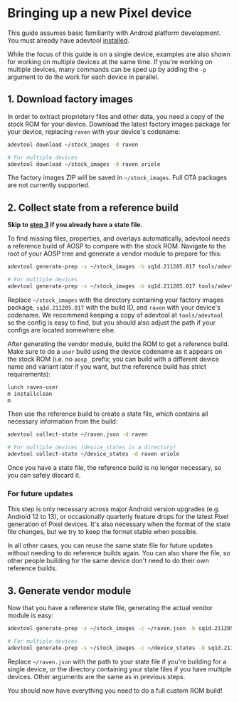 # Bringing up a new Pixel device

This guide assumes basic familiarity with Android platform development. You must already have adevtool [installed](../README.md#installation).

While the focus of this guide is on a single device, examples are also shown for working on multiple devices at the same time. If you're working on multiple devices, many commands can be sped up by adding the `-p` argument to do the work for each device in parallel.

## 1. Download factory images

In order to extract proprietary files and other data, you need a copy of the stock ROM for your device. Download the latest factory images package for your device, replacing `raven` with your device's codename:

```bash
adevtool download ~/stock_images -d raven

# For multiple devices
adevtool download ~/stock_images -d raven oriole
```

The factory images ZIP will be saved in `~/stock_images`. Full OTA packages are not currently supported.

## 2. Collect state from a reference build

**Skip to [step 3](#3-generate-vendor-module) if you already have a state file.**

To find missing files, properties, and overlays automatically, adevtool needs a reference build of AOSP to compare with the stock ROM. Navigate to the root of your AOSP tree and generate a vendor module to prepare for this:

```bash
adevtool generate-prep -s ~/stock_images -b sq1d.211205.017 tools/adevtool/config/pixel/raven.yml

# For multiple devices
adevtool generate-prep -s ~/stock_images -b sq1d.211205.017 tools/adevtool/config/pixel/2021.yml
```

Replace `~/stock_images` with the directory containing your factory images package, `sq1d.211205.017` with the build ID, and `raven` with your device's codename. We recommend keeping a copy of adevtool at `tools/adevtool` so the config is easy to find, but you should also adjust the path if your configs are located somewhere else.

After generating the vendor module, build the ROM to get a reference build. Make sure to do a `user` build using the device codename as it appears on the stock ROM (i.e. no `aosp_` prefix; you can build with a different device name and variant later if you want, but the reference build has strict requirements):

```bash
lunch raven-user
m installclean
m
```

Then use the reference build to create a state file, which contains all necessary information from the build:

```bash
adevtool collect-state ~/raven.json -d raven

# For multiple devices (device_states is a directory)
adevtool collect-state ~/device_states -d raven oriole
```

Once you have a state file, the reference build is no longer necessary, so you can safely discard it.

### For future updates

This step is only necessary across major Android version upgrades (e.g. Android 12 to 13), or occasionally quarterly feature drops for the latest Pixel generation of Pixel devices. It's also necessary when the format of the state file changes, but we try to keep the format stable when possible.

In all other cases, you can reuse the same state file for future updates without needing to do reference builds again. You can also share the file, so other people building for the same device don't need to do their own reference builds.

## 3. Generate vendor module

Now that you have a reference state file, generating the actual vendor module is easy:

```bash
adevtool generate-prep -s ~/stock_images -c ~/raven.json -b sq1d.211205.017 tools/adevtool/config/pixel/raven.yml

# For multiple devices
adevtool generate-prep -s ~/stock_images -c ~/device_states -b sq1d.211205.017 tools/adevtool/config/pixel/2021.yml
```

Replace `~/raven.json` with the path to your state file if you're building for a single device, or the directory containing your state files if you have multiple devices. Other arguments are the same as in previous steps.

You should now have everything you need to do a full custom ROM build!
